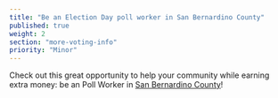 ```yaml
---
title: "Be an Election Day poll worker in San Bernardino County"
published: true
weight: 2
section: "more-voting-info"
priority: "Minor"
---
```


Check out this great opportunity to help your community while earning extra money: be an Poll Worker in [San Bernardino County](https://sbcountyelections.com/election-workers/)!  
